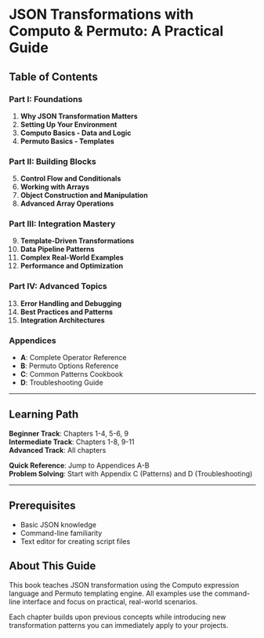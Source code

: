 # JSON Transformations with Computo & Permuto: A Practical Guide

## Table of Contents

### Part I: Foundations
1. **Why JSON Transformation Matters**
2. **Setting Up Your Environment**
3. **Computo Basics - Data and Logic**
4. **Permuto Basics - Templates**

### Part II: Building Blocks
5. **Control Flow and Conditionals**
6. **Working with Arrays**
7. **Object Construction and Manipulation**
8. **Advanced Array Operations**

### Part III: Integration Mastery
9. **Template-Driven Transformations**
10. **Data Pipeline Patterns**
11. **Complex Real-World Examples**
12. **Performance and Optimization**

### Part IV: Advanced Topics
13. **Error Handling and Debugging**
14. **Best Practices and Patterns**
15. **Integration Architectures**

### Appendices
- **A**: Complete Operator Reference
- **B**: Permuto Options Reference
- **C**: Common Patterns Cookbook
- **D**: Troubleshooting Guide

---

## Learning Path

**Beginner Track**: Chapters 1-4, 5-6, 9  
**Intermediate Track**: Chapters 1-8, 9-11  
**Advanced Track**: All chapters  

**Quick Reference**: Jump to Appendices A-B  
**Problem Solving**: Start with Appendix C (Patterns) and D (Troubleshooting)

---

## Prerequisites

- Basic JSON knowledge
- Command-line familiarity
- Text editor for creating script files

## About This Guide

This book teaches JSON transformation using the Computo expression language and Permuto templating engine. All examples use the command-line interface and focus on practical, real-world scenarios.

Each chapter builds upon previous concepts while introducing new transformation patterns you can immediately apply to your projects.